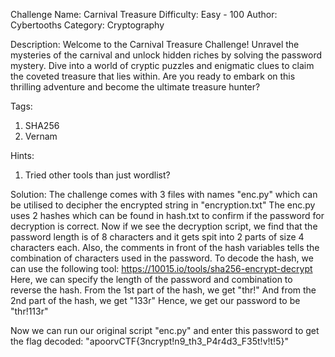 Challenge Name: Carnival Treasure
Difficulty: Easy - 100
Author: Cybertooths
Category: Cryptography


Description:
Welcome to the Carnival Treasure Challenge!
Unravel the mysteries of the carnival and unlock hidden riches by solving the password mystery. Dive into a world of cryptic puzzles and enigmatic clues to claim the coveted treasure that lies within. Are you ready to embark on this thrilling adventure and become the ultimate treasure hunter?


Tags: 
1. SHA256
2. Vernam


Hints: 
1. Tried other tools than just wordlist?


Solution:
The challenge comes with 3 files with names "enc.py" which can be utilised to decipher the encrypted string in "encryption.txt"
The enc.py uses 2 hashes which can be found in hash.txt to confirm if the password for decryption is correct.
Now if we see the decryption script, we find that the password length is of 8 characters and it gets spit into 2 parts of size 4 characters each. 
Also, the comments in front of the hash variables tells the combination of characters used in the password.
To decode the hash, we can use the following tool: https://10015.io/tools/sha256-encrypt-decrypt
Here, we can specify the length of the password and combination to reverse the hash.
From the 1st part of the hash, we get "thr!"
And from the 2nd part of the hash, we get "133r"
Hence, we get our password to be "thr!113r"

Now we can run our original script "enc.py" and enter this password to get the flag decoded: "apoorvCTF{3ncrypt!n9_th3_P4r4d3_F35t!v!t!5}"